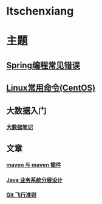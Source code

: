 # Itschenxiang
<!-- <img src="./imgs/dfca80e6dbdf0d9c591b0ebcb5d2f141.jpg" style="width:100px;float:right"/> -->

# 主题
## [Spring编程常见错误](./docs/springsummary/README.md)
## [Linux常用命令(CentOS)](./docs/linux/commands.md)
<!-- 
## 教程
* [Spring Data JPA入门](./docs/tutorial/springdatajpa.md)
* [Docker 教程](docker/tutorial.md)

## 大数据组件
#### [hadoop](./docs/hadoop/hdfsbasic.md) -->

## 大数据入门
#### [大数据笔记](./bigdata-notes/README.md)

## 文章
#### [maven 与 maven 插件](article/01.md)
#### [Java 业务系统分层设计](article/02.md)
#### [Git 飞行准则](article/03.md)
